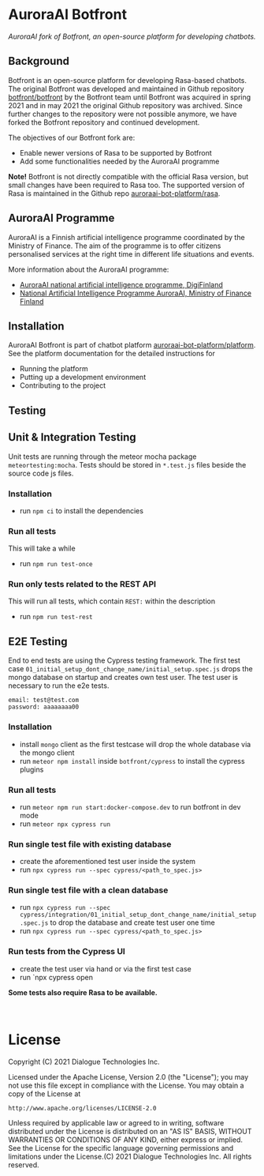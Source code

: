 # AuroraAI Botfront

*AuroraAI fork of Botfront, an open-source platform for developing
chatbots.*

## Background

Botfront is an open-source platform for developing Rasa-based
chatbots. The original Botfront was developed and maintained in Github
repository [botfront/botfront](https://github.com/botfront/botfront)
by the Botfront team until Botfront was acquired in spring 2021 and in
may 2021 the original Github repository was archived. Since further
changes to the repository were not possible anymore, we have forked
the Botfront repository and continued development.

The objectives of our Botfront fork are:
* Enable newer versions of Rasa to be supported by Botfront
* Add some functionalities needed by the AuroraAI programme

**Note!** Botfront is not directly compatible with the official Rasa
version, but small changes have been required to Rasa too. The
supported version of Rasa is maintained in the Github repo
[auroraai-bot-platform/rasa](https://github.com/auroraai-bot-platform/rasa).

## AuroraAI Programme

AuroraAI is a Finnish artificial intelligence programme coordinated by
the Ministry of Finance. The aim of the programme is to offer citizens
personalised services at the right time in different life situations
and events.

More information about the AuroraAI programme:
* [AuroraAI national artificial intelligence programme, DigiFinland](https://digifinland.fi/en/our-operations/aurora-ai-national-artificial-intelligence-programme/)
* [National Artificial Intelligence Programme AuroraAI, Ministry of Finance Finland](https://vm.fi/en/national-artificial-intelligence-programme-auroraai)

## Installation

AuroraAI Botfront is part of chatbot platform
[auroraai-bot-platform/platform](https://github.com/auroraai-bot-platform/platform). See
the platform documentation for the detailed instructions for
* Running the platform
* Putting up a development environment
* Contributing to the project

## Testing

## Unit & Integration Testing
Unit tests are running through the meteor mocha package `meteortesting:mocha`.
Tests should be stored in `*.test.js` files beside the source code js files.

### Installation
* run `npm ci` to install the dependencies

### Run all tests
This will take a while
* run `npm run test-once`

### Run only tests related to the REST API
This will run all tests, which contain `REST:` within the description
* run `npm run test-rest`

## E2E Testing
End to end tests are using the Cypress testing framework.
The first test case `01_initial_setup_dont_change_name/initial_setup.spec.js` drops the mongo database on startup and creates own test user.
The test user is necessary to run the e2e tests.

```shell
email: test@test.com
password: aaaaaaaa00
```

### Installation
* install `mongo` client as the first testcase will drop the whole database via the mongo client
* run `meteor npm install` inside `botfront/cypress` to install the cypress plugins

### Run all tests
* run `meteor npm run start:docker-compose.dev` to run botfront in dev mode
* run `meteor npx cypress run`

### Run single test file with existing database
* create the aforementioned test user inside the system
* run `npx cypress run --spec cypress/<path_to_spec.js>`

### Run single test file with a clean database
* run `npx cypress run --spec cypress/integration/01_initial_setup_dont_change_name/initial_setup.spec.js` to drop the database and create test user one time
* run `npx cypress run --spec cypress/<path_to_spec.js>`

### Run tests from the Cypress UI
* create the test user via hand or via the first test case
* run `npx cypress open

**Some tests also require Rasa to be available.**

<br/>

# License

Copyright (C) 2021 Dialogue Technologies Inc.

Licensed under the Apache License, Version 2.0 (the "License");
you may not use this file except in compliance with the License.
You may obtain a copy of the License at

    http://www.apache.org/licenses/LICENSE-2.0

Unless required by applicable law or agreed to in writing, software
distributed under the License is distributed on an "AS IS" BASIS,
WITHOUT WARRANTIES OR CONDITIONS OF ANY KIND, either express or implied.
See the License for the specific language governing permissions and
limitations under the License.(C) 2021 Dialogue Technologies Inc. All rights reserved.
